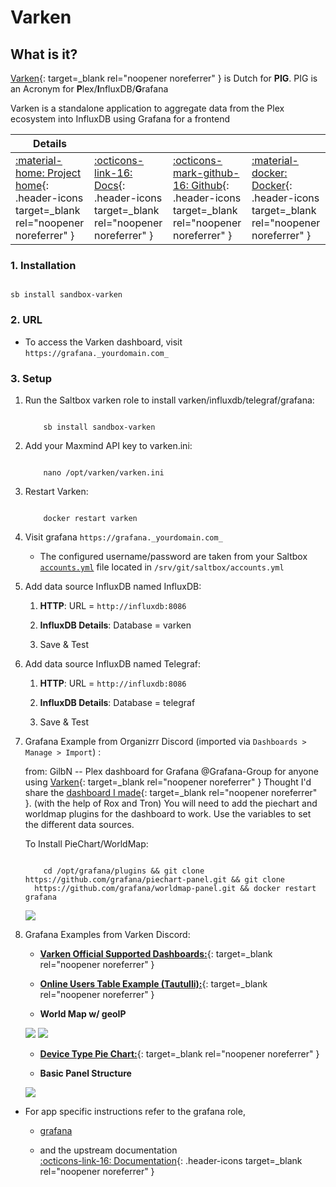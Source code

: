 # Varken

## What is it?

[Varken](https://github.com/Boerderij/Varken){: target=_blank rel="noopener noreferrer" } is Dutch for **PIG**. PIG is an Acronym for **P**lex/**I**nfluxDB/**G**rafana

Varken is a standalone application to aggregate data from the Plex ecosystem into InfluxDB using Grafana for a frontend

| Details     |             |             |             |
|-------------|-------------|-------------|-------------|
| [:material-home: Project home](https://github.com/Boerderij/Varken){: .header-icons target=_blank rel="noopener noreferrer" } | [:octicons-link-16: Docs](https://wiki.cajun.pro/books/varken){: .header-icons target=_blank rel="noopener noreferrer" } | [:octicons-mark-github-16: Github](https://github.com/Boerderij/Varken){: .header-icons target=_blank rel="noopener noreferrer" } | [:material-docker: Docker](https://hub.docker.com/r/boerderij/varken){: .header-icons target=_blank rel="noopener noreferrer" }|

### 1. Installation

``` shell

sb install sandbox-varken

```

### 2. URL

- To access the Varken dashboard, visit `https://grafana._yourdomain.com_`

### 3. Setup

1. Run the Saltbox varken role to install varken/influxdb/telegraf/grafana:

    ``` { .shell }

        sb install sandbox-varken

    ```

2. Add your Maxmind API key to varken.ini:

    ``` { .shell }

        nano /opt/varken/varken.ini

    ```

3. Restart Varken:

    ``` { .shell }

        docker restart varken

    ```

4. Visit grafana `https://grafana._yourdomain.com_` <br />

      - The configured username/password are taken from your Saltbox [`accounts.yml`](../../../saltbox/install/install/#configuration) file located in `/srv/git/saltbox/accounts.yml`

5. Add data source InfluxDB named InfluxDB:

      1. **HTTP**: URL = `http://influxdb:8086`

      2. **InfluxDB Details**: Database = varken

      3. Save & Test

6. Add data source InfluxDB named Telegraf:

      1. **HTTP**: URL = `http://influxdb:8086`

      2. **InfluxDB Details**: Database = telegraf

      3. Save & Test

2. Grafana Example from Organizrr Discord  (imported via `Dashboards > Manage > Import`) :

      from: GilbN -- Plex dashboard for Grafana
      @Grafana-Group for anyone using [Varken](https://github.com/Boerderij/Varken){: target=_blank rel="noopener noreferrer" } Thought I'd share the [dashboard I made](https://grafana.com/dashboards/9558){: target=_blank rel="noopener noreferrer" }. (with the help of Rox and Tron)
      You will need to add the piechart and worldmap plugins for the dashboard to work. Use the variables to set the
      different data sources.

      To Install PieChart/WorldMap: <br />

      ``` { .shell }

          cd /opt/grafana/plugins && git clone https://github.com/grafana/piechart-panel.git && git clone
        https://github.com/grafana/worldmap-panel.git && docker restart grafana

      ```

      ![](https://grafana.com/api/dashboards/9558/images/5941/image)

3. Grafana Examples from Varken Discord:

      - [**Varken Official Supported Dashboards:**](https://grafana.com/dashboards?search=varken%20%5Bofficial%5D){: target=_blank rel="noopener noreferrer" }

      - [**Online Users Table Example (Tautulli):**](https://gist.github.com/samwiseg0/91223c1e089d78a3ae6294c23d81e977){: target=_blank rel="noopener noreferrer" }

      - **World Map w/ geoIP**

      ![](../../images/community/vrkn_worldmap_1.png)
      ![](../../images/community/vrkn_worldmap_2.png)

      - [**Device Type Pie Chart:**](https://gist.github.com/samwiseg0/fab103fdf4b176a11517e478ce7c216f){: target=_blank rel="noopener noreferrer" }

      - **Basic Panel Structure**

      ![](../../images/community/vrkn_basic_panel_structure.png)

- For app specific instructions refer to the grafana role,

  - [grafana](../../sandbox/apps/grafana.md)<Br/>

  - and the upstream documentation <BR/>
       [:octicons-link-16: Documentation](https://wiki.cajun.pro/books/varken){: .header-icons target=_blank rel="noopener noreferrer" }
